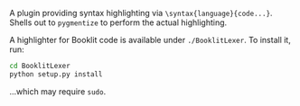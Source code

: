 A plugin providing syntax highlighting via `\syntax{language}{code...}`. Shells
out to `pygmentize` to perform the actual highlighting.

A highlighter for Booklit code is available under `./BooklitLexer`. To install
it, run:

```bash
cd BooklitLexer
python setup.py install
```

...which may require `sudo`.
